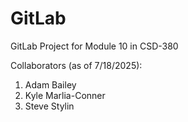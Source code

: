 # GitLab
GitLab Project for Module 10 in CSD-380

Collaborators (as of 7/18/2025): 
1) Adam Bailey
2) Kyle Marlia-Conner
3) Steve Stylin
